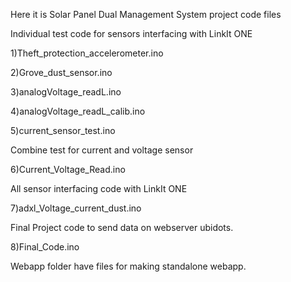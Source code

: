 Here it is Solar Panel Dual Management System project code files 

Individual test code for sensors interfacing with LinkIt ONE 

1)Theft_protection_accelerometer.ino

2)Grove_dust_sensor.ino

3)analogVoltage_readL.ino

4)analogVoltage_readL_calib.ino

5)current_sensor_test.ino


Combine test for current and voltage sensor

6)Current_Voltage_Read.ino


All sensor interfacing code with LinkIt ONE 

7)adxl_Voltage_current_dust.ino


Final Project code to send data on webserver ubidots.

8)Final_Code.ino

Webapp folder have files for making standalone webapp.
